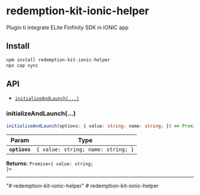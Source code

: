 # redemption-kit-ionic-helper

Plugin ti integrate ELite Finfinity SDK in IONIC app

## Install

```bash
npm install redemption-kit-ionic-helper
npx cap sync
```

## API

<docgen-index>

* [`initializeAndLaunch(...)`](#initializeandlaunch)

</docgen-index>

<docgen-api>
<!--Update the source file JSDoc comments and rerun docgen to update the docs below-->

### initializeAndLaunch(...)

```typescript
initializeAndLaunch(options: { value: string; name: string; }) => Promise<{ value: string; }>
```

| Param         | Type                                          |
| ------------- | --------------------------------------------- |
| **`options`** | <code>{ value: string; name: string; }</code> |

**Returns:** <code>Promise&lt;{ value: string; }&gt;</code>

--------------------

</docgen-api>
"# redemption-kit-ionic-helper" 
#   r e d e m p t i o n - k i t - i o n i c - h e l p e r  
 